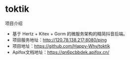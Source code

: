 # toktik
项目介绍
- 基于 Hertz + Kitex + Gorm 的微服务架构的精简抖音后端。
- 项目服务地址：http://120.78.138.217:8080/ping
- 项目地址：https://github.com/Happy-Why/toktik
- Apifox文档地址：https://qn6pcbbdek.apifox.cn/